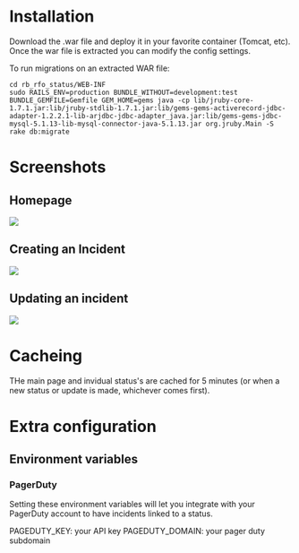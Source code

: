 # Installation

Download the .war file and deploy it in your favorite container (Tomcat, etc). Once the war file is extracted you can modify the config settings.

To run migrations on an extracted WAR file:

```
cd rb_rfo_status/WEB-INF
sudo RAILS_ENV=production BUNDLE_WITHOUT=development:test BUNDLE_GEMFILE=Gemfile GEM_HOME=gems java -cp lib/jruby-core-1.7.1.jar:lib/jruby-stdlib-1.7.1.jar:lib/gems-gems-activerecord-jdbc-adapter-1.2.2.1-lib-arjdbc-jdbc-adapter_java.jar:lib/gems-gems-jdbc-mysql-5.1.13-lib-mysql-connector-java-5.1.13.jar org.jruby.Main -S rake db:migrate
```

# Screenshots 

## Homepage 

![](https://www.evernote.com/shard/s4/sh/2d0d3ade-b5d7-4219-a22b-9fc3e817a1fd/062b6169d4a7ff8ff5718b7bac9363c7/res/85465ff1-4887-45ff-936a-0a2b6c501ded/skitch.png?resizeSmall&width=832)

## Creating an Incident 

![](https://www.evernote.com/shard/s4/sh/29176e2c-d770-4c6d-a593-369786d9079d/4c564af13979ba3d5e272c836cc830a2/res/bd810786-94fc-4652-86e1-27885f12bad8/skitch.png?resizeSmall&width=832)

## Updating an incident 

![](https://www.evernote.com/shard/s4/sh/84afb640-b46c-40eb-9b30-00583685b7a5/915d77b53e7755498e1ef98a86c1ee57/res/8eabf163-959c-4f31-bf88-cbeb6d97dc77/skitch.png?resizeSmall&width=832)


# Cacheing

THe main page and invidual status's are cached for 5 minutes (or when a new status or update is made, whichever comes first).

# Extra configuration 

## Environment variables 

### PagerDuty 

Setting these environment variables will let you integrate with your PagerDuty account to have incidents linked to a status.

PAGEDUTY_KEY: your API key
PAGEDUTY_DOMAIN: your pager duty subdomain


